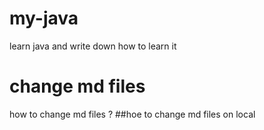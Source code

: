 # my-java
learn java and write down how to learn it
# change md files
how to change md files ?
##hoe to change md files on local